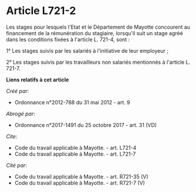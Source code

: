# Article L721-2

Les stages pour lesquels l'Etat et le Département de Mayotte concourent au financement de la rémunération du stagiaire,
lorsqu'il suit un stage agréé dans les conditions fixées à l'article L. 721-4, sont : 

1° Les stages suivis par les salariés à l'initiative de leur employeur ; 

2° Les stages suivis par les travailleurs non salariés mentionnés à l'article L. 721-7.

**Liens relatifs à cet article**

_Créé par_:

  - Ordonnance n°2012-788 du 31 mai 2012 - art. 9

_Abrogé par_:

  - Ordonnance n°2017-1491 du 25 octobre 2017 - art. 31 (VD)

_Cite_:

  - Code du travail applicable à Mayotte. - art. L721-4
  - Code du travail applicable à Mayotte. - art. L721-7

_Cité par_:

  - Code du travail applicable à Mayotte. - art. R721-35 (V)
  - Code du travail applicable à Mayotte. - art. R721-7 (V)
